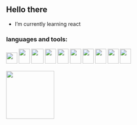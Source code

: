 ## Hello there 
- I’m currently learning react
### languages and tools:
<div style = display flex; margin-bottom=10px; >
<code><img height="30" src="https://cdn.jsdelivr.net/gh/devicons/devicon/icons/html5/html5-original.svg"></code>
<code><img loading="lazy" src="https://cdn.jsdelivr.net/gh/devicons/devicon/icons/css3/css3-original.svg" width="30" height="40"/></code>
<code><img loading="lazy" src="https://cdn.jsdelivr.net/gh/devicons/devicon/icons/java/java-original.svg" width="33" height="40"/></code>
<code><img loading="lazy" src="https://cdn.jsdelivr.net/gh/devicons/devicon/icons/javascript/javascript-original.svg" width="30" height="40"/></code>
<code><img loading="lazy" src="https://cdn.jsdelivr.net/gh/devicons/devicon/icons/c/c-original.svg" width="30" height="40"/></code>
<code><img loading="lazy" src="https://cdn.jsdelivr.net/gh/devicons/devicon/icons/python/python-original.svg" width="30" height="40"/></code>
<code><img loading="lazy" src="https://cdn.jsdelivr.net/gh/devicons/devicon/icons/mysql/mysql-original.svg" width="30" height="40"/></code>
<code><img loading="lazy" src="https://cdn.jsdelivr.net/gh/devicons/devicon/icons/vscode/vscode-original.svg" width="30" height="40"/></code>
<code><img loading="lazy" src="https://cdn.jsdelivr.net/gh/devicons/devicon/icons/react/react-original.svg" width="30" height="40"/></code>
<code><img loading="lazy" src="https://cdn.jsdelivr.net/gh/devicons/devicon/icons/figma/figma-original.svg" width="30" height="40"/></code>

</div>
<br>

<div>
<a href="https://github.com/seu-usuário-aqui">
<img loading="lazy" height="130em" src="https://github-readme-stats.vercel.app/api/top-langs/?username=paolajulie&layout=compact&langs_count=7&theme=dracula"/>
</div>

<!--
**paolajulie/paolajulie** is a ✨ _special_ ✨ repository because its `README.md` (this file) appears on your GitHub profile.

Here are some ideas to get you started:

- 🔭 I’m currently working on ...
-  ...
- 👯 I’m looking to collaborate on ...
- 🤔 I’m looking for help with ...
- 💬 Ask me about ...
- 📫 How to reach me: ...
- 😄 Pronouns: ...
- ⚡ Fun fact: ...
-->
